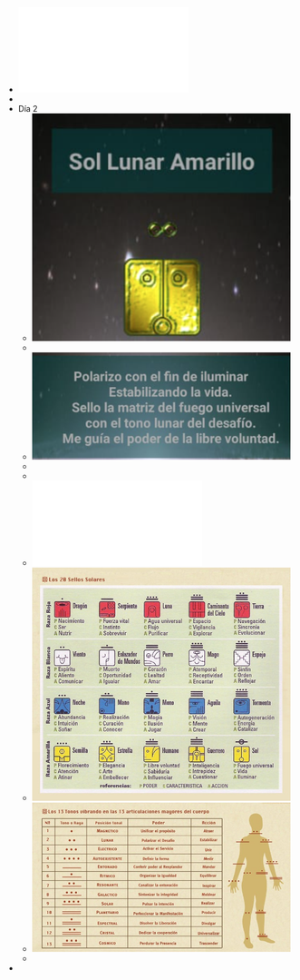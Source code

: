 - ![Programa Circulo Tormenta.pdf](../assets/Programa_Circulo_Tormenta_1659939814239_0.pdf)
-
- Día 2
	- ![image.png](../assets/image_1659833498786_0.png)
	-
	- ![image.png](../assets/image_1659833486083_0.png)
	-
	-
	- ![Genesis del Encantamiento del Sueno.pdf](../assets/Genesis_del_Encantamiento_del_Sueno_1659833359118_0.pdf)
	- ![image.png](../assets/image_1659833316296_0.png)
	- ![image.png](../assets/image_1659833799959_0.png)
	-
-